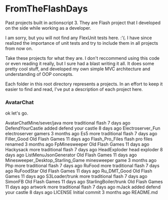# FromTheFlashDays
Past projects built in actionscript 3. They are Flash project that I developed on the side while working as a developer.

I am sorry, but you will not find any FlexUnit tests here. :'(. I have since realized the importance of unit tests and try to include them in all projects from now on. 

Take these projects for what they are. I don't reccommend using this code or even reading it really, but I sure had a blast writing it all. It does some pretty cool stuff, and developed my own simple MVC architecture and understanding of OOP concepts. 

Each folder in this root directory represents a projects. In an effort to keep it easier to find and read, I've put a description of each project here. 

### AvatarChat
ok let's go.

AvatarChatMine/sever/java	more traditional flash	7 days ago
DefendYourCastle	added defend your castle	8 days ago
Electroserver_Fun	electroserver gamers	3 months ago
Es5	more traditional flash	7 days ago
Filler_Good	Old Flash Games	11 days ago
Flash_Pro_Files	flash pro files renamed	3 months ago
FpMinesweeper	Old Flash Games	11 days ago
Hackysack	more traditional flash	7 days ago
HeadExploder	head exploder	8 days ago
ListMenuJsonGenerator	Old Flash Games	11 days ago
Minesweeper_Desktop_Starling_Game	minesweeper game	3 months ago
Php	more traditional flash	7 days ago
RuFood	more traditional flash	7 days ago
RuFoodStar	Old Flash Games	11 days ago
Ru_DMT_Good	Old Flash Games	11 days ago
S3Loader/trunk	more traditional flash	7 days ago
SimonFB	Old Flash Games	11 days ago
StarlingBoiler/trunk	Old Flash Games	11 days ago
artwork	more traditional flash	7 days ago
mJack	added defend your castle	8 days ago
LICENSE	Initial commit	3 months ago
README.md

